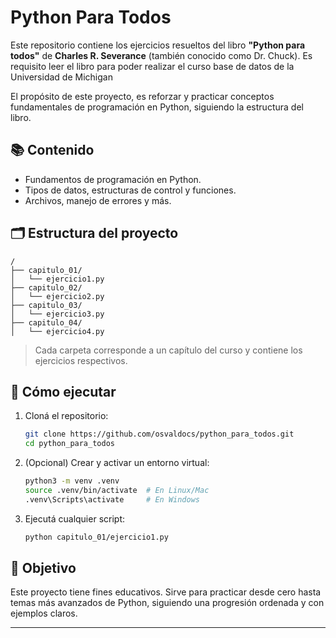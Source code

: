 # Python Para Todos


Este repositorio contiene los ejercicios resueltos del libro **"Python para todos"** de **Charles R. Severance** (también conocido como Dr. Chuck).
Es requisito leer el libro para poder realizar el curso base de datos de la Universidad de Michigan

El propósito de este proyecto,  es reforzar y practicar conceptos fundamentales de programación en Python, siguiendo la estructura del libro.


## 📚 Contenido

- Fundamentos de programación en Python.
- Tipos de datos, estructuras de control y funciones.
- Archivos, manejo de errores y más.

## 🗂️ Estructura del proyecto

```
/
├── capitulo_01/
│   └── ejercicio1.py
├── capitulo_02/
│   └── ejercicio2.py
├── capitulo_03/
│   └── ejercicio3.py
├── capitulo_04/
│   └── ejercicio4.py
```

> Cada carpeta corresponde a un capítulo del curso y contiene los ejercicios respectivos.

## 🚀 Cómo ejecutar

1. Cloná el repositorio:
   ```bash
   git clone https://github.com/osvaldocs/python_para_todos.git
   cd python_para_todos
   ```

2. (Opcional) Crear y activar un entorno virtual:
   ```bash
   python3 -m venv .venv
   source .venv/bin/activate  # En Linux/Mac
   .venv\Scripts\activate     # En Windows
   ```

3. Ejecutá cualquier script:
   ```bash
   python capitulo_01/ejercicio1.py
   ```

## 🧠 Objetivo

Este proyecto tiene fines educativos. Sirve para practicar desde cero hasta temas más avanzados de Python, siguiendo una progresión ordenada y con ejemplos claros.

---
